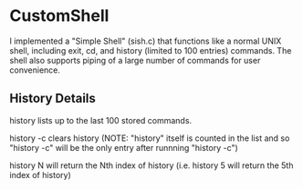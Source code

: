 # CustomShell
I implemented a "Simple Shell" (sish.c) that functions like a normal UNIX shell, including exit, cd, and history (limited to 100 entries) commands. The shell also supports piping of a large number of commands for user convenience. 

## History Details
history lists up to the last 100 stored commands.

history -c clears history (NOTE: "history" itself is counted in the list and so "history -c" will be the only entry after runnning "history -c")

history N will return the Nth index of history (i.e. history 5 will return the 5th index of history)
